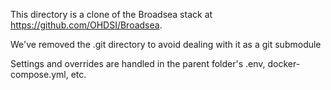 This directory is a clone of the Broadsea stack at https://github.com/OHDSI/Broadsea.

We've removed the .git directory to avoid dealing with it as a git submodule

Settings and overrides are handled in the parent folder's .env, docker-compose.yml, etc.